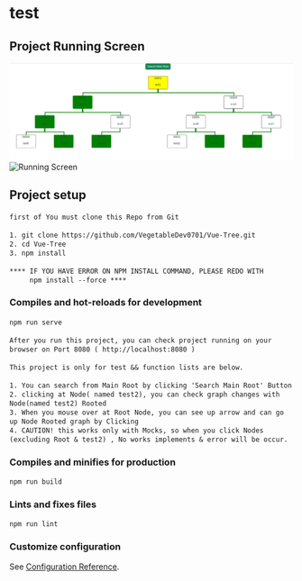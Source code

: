 # test

## Project Running Screen
![Alt text](running.png)
![Running Screen](https://github.com/[VegetableDev0701]/[Vue-Tree]/blob/[master]/running.png?raw=true)

## Project setup
```
first of You must clone this Repo from Git

1. git clone https://github.com/VegetableDev0701/Vue-Tree.git
2. cd Vue-Tree
3. npm install 

**** IF YOU HAVE ERROR ON NPM INSTALL COMMAND, PLEASE REDO WITH 
     npm install --force ****

```

### Compiles and hot-reloads for development
```
npm run serve

After you run this project, you can check project running on your browser on Port 8080 ( http://localhost:8080 )

This project is only for test && function lists are below.

1. You can search from Main Root by clicking 'Search Main Root' Button
2. clicking at Node( named test2), you can check graph changes with Node(named test2) Rooted
3. When you mouse over at Root Node, you can see up arrow and can go up Node Rooted graph by Clicking
4. CAUTION! this works only with Mocks, so when you click Nodes (excluding Root & test2) , No works implements & error will be occur.

```

### Compiles and minifies for production
```
npm run build
```

### Lints and fixes files
```
npm run lint
```

### Customize configuration
See [Configuration Reference](https://cli.vuejs.org/config/).
